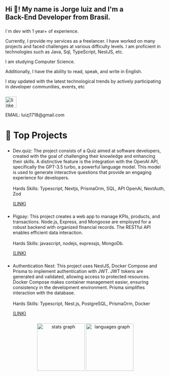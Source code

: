 <h2 align="left">Hi 👋! My name is Jorge luiz and I'm a <br>Back-End Developer from Brasil.</h2>

###

<p align="left">I`m dev with 1 year+ of experience.
  
Currently, I provide my services as a freelancer. I have worked on many projects and faced challenges at various difficulty levels. I am proficient in technologies such as Java, Sql, TypeScript, NestJS, etc.

I am studying Computer Science.

Additionally, I have the ability to read, speak, and write in English.

I stay updated with the latest technological trends by actively participating in developer communities, events, etc
</p>

###

<div align="left">
  <a href="https://www.linkedin.com/in/jorge-andradesouza/" target="_blank">
    <img src="https://img.shields.io/static/v1?message=LinkedIn&logo=linkedin&label=&color=0077B5&logoColor=white&labelColor=&style=for-the-badge" height="35" alt="linkedin logo"  />
  </a>
  <p>EMAIL: luizj1718@gmail.com</p>
</div>

###

<h1 align="left">🧠 Top Projects</h1>

###
<ul>
<li>
<p align="left">Dev.quiz: The project consists of a Quiz aimed at software developers, created with the goal of challenging their knowledge and enhancing their skills. A distinctive feature is the integration with the OpenAI API, specifically the GPT-3.5 turbo, a powerful language model. This model is used to generate interactive questions that provide an engaging experience for developers.<br><br>Hards Skills: Typescript, Nextjs, PrismaOrm, SQL, API OpenAi, NextAuth, Zod</p><a  href="https://github.com/JorgeluizAndrade/dev.quizz">(LINK)</a>
</li>

###

<li>
<p align="left">Pigpay: This project creates a web app to manage KPIs, products, and transactions. Node.js, Express, and Mongoose are employed for a robust backend with organized financial records. The RESTful API enables efficient data interaction.<br><br>Hards Skills: javascript, nodejs, expressjs, MongoDb.</p><a  href="https://github.com/JorgeluizAndrade/Node-PigPay">(LINK)</a>
</li>

###

<li>
<p align="left">Authentication Nest: This project uses NestJS, Docker Compose and Prisma to implement authentication with JWT. JWT tokens are generated and validated, allowing access to protected resources. Docker Compose makes container management easier, ensuring consistency in the development environment. Prisma simplifies interaction with the database. <br><br>Hards Skills: Typescript, Nest.js, PostgreSQL, PrismaOrm, Docker</p><a  href="https://github.com/JorgeluizAndrade/authentication-nestjs">(LINK)</a>
</li>

###
</ul>

<div align="center">
  <img src="https://github-readme-stats.vercel.app/api?username=JorgeluizAndrade&hide_title=false&hide_rank=false&show_icons=true&include_all_commits=true&count_private=true&disable_animations=false&theme=dracula&locale=en&hide_border=false" height="150" alt="stats graph"  />
  <img src="https://github-readme-stats.vercel.app/api/top-langs?username=JorgeluizAndrade&locale=en&hide_title=false&layout=compact&card_width=320&langs_count=5&theme=dracula&hide_border=false" height="150" alt="languages graph"  />
</div>

###
